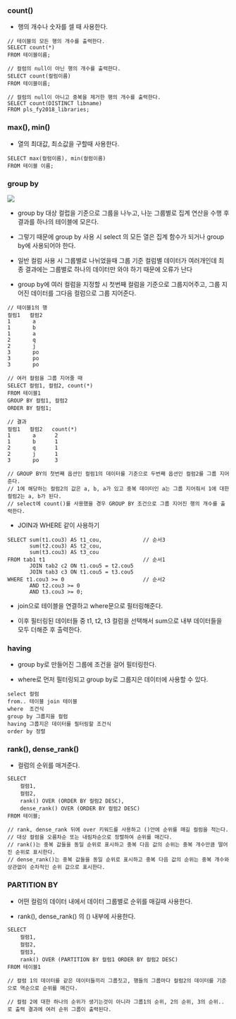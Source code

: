 ### count()

* 행의 개수나 숫자를 셀 때 사용한다.

```
// 테이블의 모든 행의 개수를 출력한다.
SELECT count(*)
FROM 테이블이름;

// 컬럼의 null이 아닌 행의 개수를 출력한다. 
SELECT count(컬럼이름)
FROM 테이블이름;

// 컬럼의 null이 아니고 중복을 제거한 행의 개수를 출력한다.
SELECT count(DISTINCT libname)
FROM pls_fy2018_libraries;
```

### max(), min()

* 열의 최대값, 최소값을 구할때 사용한다.

```
SELECT max(컬럼이름), min(컬럼이름)
FROM 테이블 이름;
```

### group by

<img src ="https://github.com/pansakr/TIL/assets/118809108/fa08ee1d-dff0-4067-a4fa-c90a4cfd43e5">

* group by 대상 컬럽을 기준으로 그룹을 나누고, 나눈 그룹별로 집계 연산을 수행 후 결과를 하나의 테이블에 모은다.

* 그렇기 때문에 group by 사용 시 select 의 모든 열은 집계 함수가 되거나 group by에 사용되어야 한다.

* 일반 컬럼 사용 시 그룹별로 나뉘었을때 그룹 기준 컬럼별 데이터가 여러개인데 최종 결과에는 그룹별로 하나의 데이터만 와야 하기 때문에 오류가 난다

* group by에 여러 컬럼을 지정할 시 첫번째 컬럼을 기준으로 그룹지어주고, 그룹 지어진 데이터를 그다음 컬럼으로 그룹 지어준다.

```
// 테이블1의 행
컬럼1   컬럼2
1       a
1       b  
1       a
2       q
2       j
3       po
3       po
3       po

// 여러 컬럼을 그룹 지어줄 때
SELECT 컬럼1, 컬럼2, count(*)
FROM 테이블1
GROUP BY 컬럼1, 컬럼2
ORDER BY 컬럼1;

// 결과
컬럼1   컬럼2   count(*)
1       a      2
1       b      1
2       q      1
2       j      1
3       po     3

// GROUP BY의 첫번째 옵션인 컬럼1의 데이터를 기준으로 두번째 옵션인 컬럼2를 그룹 지어준다.  
// 1에 해당하는 컬럼2의 값은 a, b, a가 있고 중복 데이터인 a는 그룹 지어줘서 1에 대한 컬럼2는 a, b가 된다.
// select에 count()를 사용했을 경우 GROUP BY 조건으로 그룹 지어진 행의 개수를 출력한다.
```

* JOIN과 WHERE 같이 사용하기
```
SELECT sum(t1.cou3) AS t1_cou,             // 순서3
       sum(t2.cou3) AS t2_cou,
       sum(t3.cou3) AS t3_cou
FROM tab1 t1                               // 순서1
       JOIN tab2 c2 ON t1.cou5 = t2.cou5   
       JOIN tab3 c3 ON t1.cou5 = t3.cou5     
WHERE t1.cou3 >= 0                         // 순서2
       AND t2.cou3 >= 0
       AND t3.cou3 >= 0;
```

* join으로 테이블을 연결하고 where문으로 필터링해준다. 

* 이후 필터링된 데이터들 중 t1, t2, t3 컬럼을 선택해서 sum으로 내부 데이터들을 모두 더해준 후 출력한다.


### having

* group by로 만들어진 그룹에 조건을 걸어 필터링한다.

* where로 먼저 필터링되고 group by로 그룹지은 데이터에 사용할 수 있다.
```
select 컬럼
from.. 테이블 join 테이블
where  조건식
group by 그룹지을 컬럼
having 그룹지은 데이터를 필터링할 조건식
order by 정렬
```

### rank(), dense_rank()

* 컬럼의 순위를 매겨준다.

```
SELECT
    컬럼1,
    컬럼2,
    rank() OVER (ORDER BY 컬럼2 DESC),
    dense_rank() OVER (ORDER BY 컬럼2 DESC)
FROM 테이블;

// rank, dense_rank 뒤에 over 키워드를 사용하고 ()안에 순위를 매길 컬럼을 적는다.
// 대상 컬럼을 오름차순 또는 내림차순으로 정렬하여 순위를 매긴다.
// rank()는 중복 값들을 동일 순위로 표시하고 중복 다음 값의 순위는 중복 개수만큼 떨어진 순위로 표시한다.
// dense_rank()는 중복 값들을 동일 순위로 표시하고 중복 다음 값의 순위는 중복 개수와 상관없이 순차적인 순위 값으로 표시한다.
```

### PARTITION BY

* 어떤 컬럼의 데이터 내에서 데이터 그룹별로 순위를 매길때 사용한다.

* rank(), dense_rank() 의 () 내부에 사용한다.

```
SELECT
    컬럼1,
    컬럼2,
    컬럼3,
    rank() OVER (PARTITION BY 컬럼1 ORDER BY 컬럼2 DESC)
FROM 테이블1

// 컬럼 1의 데이터를 같은 데이터들끼리 그룹짓고, 행들의 그룹마다 컬럼2의 데이터를 기준으로 역순으로 순위를 매긴다.

// 컬럼 2에 대한 하나의 순위가 생기는것이 아니라 그룹1의 순위, 2의 순위, 3의 순위.. 로 출력 결과에 여러 순위 그룹이 출력된다.
```

